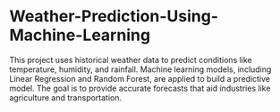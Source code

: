 # Weather-Prediction-Using-Machine-Learning
This project uses historical weather data to predict conditions like temperature, humidity, and rainfall. Machine learning models, including Linear Regression and Random Forest, are applied to build a predictive model. The goal is to provide accurate forecasts that aid industries like agriculture and transportation.
